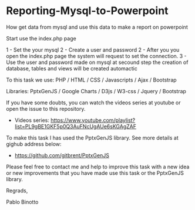 # Reporting-Mysql-to-Powerpoint
How get data from mysql and use this data to make a report on powerpoint

Start use the index.php page

1 - Set the your mysql
2 - Create a user and password 2 - After you you open the index.php page the system will request to set the connection.
3 - Use the user and password made on mysql at secound step the creation of database, tables and views will be created automactic

To this task we use:
PHP / HTML / CSS / Javascripts / Ajax / Bootstrap

Libraries: 
PptxGenJS / Google Charts / D3js / W3-css / Jquery / Bootstrap

If you have some doubts, you can watch the videos series at youtube or open the issue to this repository.

 - Videos series: https://www.youtube.com/playlist?list=PL9gBE1GKF5p0Q3AuFNcUgAUe6sKGAgZAF

To make this task I has used the PptxGenJS library. See more details at gighub address below:

 - https://github.com/gitbrent/PptxGenJS
 
 Please feel free to contact me and help to improve this task with a new idea or new improvements that you have made use this task or the PptxGenJS library.

Regrads,

Pablo Binotto
